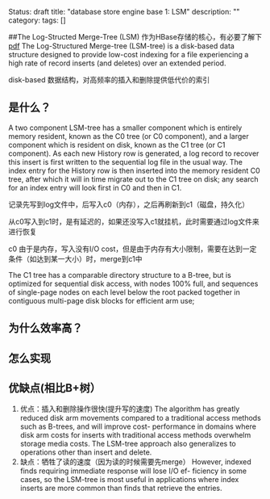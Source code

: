 Status: draft
title: "database store engine base 1: LSM"
description: ""
category: 
tags: []

##The Log-Structed Merge-Tree (LSM)
作为HBase存储的核心，有必要了解下
[pdf](http://citeseerx.ist.psu.edu/viewdoc/download?doi=10.1.1.44.2782&rep=rep1&type=pdf)
The Log-Structured Merge-tree (LSM-tree) is a disk-based data structure designed to provide low-cost indexing for a file experiencing a high rate of record inserts (and deletes) over an extended period.

disk-based 数据结构，对高频率的插入和删除提供低代价的索引

## 是什么？
A two component LSM-tree has a smaller component which is entirely memory resident, known as the C0 tree (or C0 component), and a larger component which is resident on disk, known as the C1 tree (or C1 component).
As each new History row is generated, a log record to recover this insert is first written to the sequential log file in the usual way. The index entry for the History row is then inserted into the memory resident C0 tree, after which it will in time migrate out to the C1 tree on disk; any search for an index entry will look first in C0 and then in C1. 

记录先写到log文件中，后写入c0（内存），之后再刷新到c1（磁盘，持久化）

从c0写入到c1时，是有延迟的，如果还没写入c1就挂机，此时需要通过log文件来进行恢复

c0 由于是内存，写入没有I/O cost，但是由于内存有大小限制，需要在达到一定条件（如达到某一大小）时，merge到c1中

The C1 tree has a comparable directory structure to a B-tree, but is optimized for sequential disk access, with nodes 100% full, and sequences of single-page nodes on each level below the root packed together in contiguous multi-page disk blocks for efficient arm use;
## 为什么效率高？
## 怎么实现
## 优缺点(相比B+树）
1. 优点：插入和删除操作很快(提升写的速度)
    The algorithm has greatly reduced disk arm movements compared to a traditional access methods such as B-trees, and will improve cost- performance in domains where disk arm costs for inserts with traditional access methods overwhelm storage media costs. The LSM-tree approach also generalizes to operations other than insert and delete.
2. 缺点：牺牲了读的速度（因为读的时候需要先merge）
    However, indexed finds requiring immediate response will lose I/O ef- ficiency in some cases, so the LSM-tree is most useful in applications where index inserts are more common than finds that retrieve the entries.

